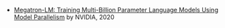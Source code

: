 - [Megatron-LM: Training Multi-Billion Parameter Language Models Using Model Parallelism](http://arxiv.org/abs/1909.08053) by NVIDIA, 2020